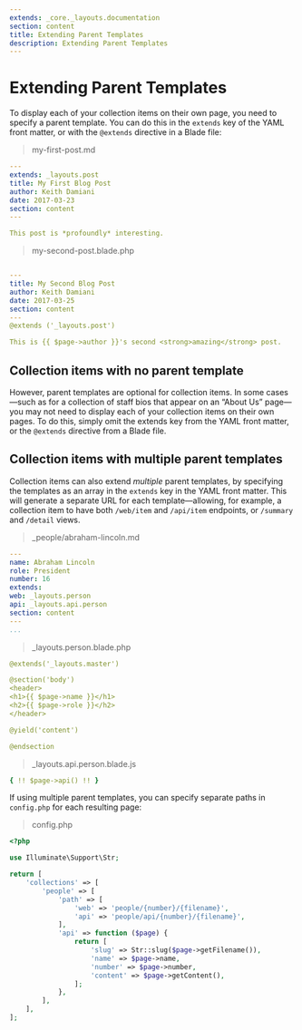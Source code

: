 ```yaml
---
extends: _core._layouts.documentation
section: content
title: Extending Parent Templates
description: Extending Parent Templates
---
```


# Extending Parent Templates

To display each of your collection items on their own page, you need to specify a parent template. You can do this in
the `extends` key of the YAML front matter, or with the `@extends` directive in a Blade file:


> my-first-post.md

```yaml 
---
extends: _layouts.post
title: My First Blog Post
author: Keith Damiani
date: 2017-03-23
section: content
---

This post is *profoundly* interesting.
```

> my-second-post.blade.php

```yaml

---
title: My Second Blog Post
author: Keith Damiani
date: 2017-03-25
section: content
---
@extends ('_layouts.post')

This is {{ $page->author }}'s second <strong>amazing</strong> post.
```

## Collection items with no parent template

However, parent templates are optional for collection items. In some cases—such as for a collection of staff bios that
appear on an “About Us” page—you may not need to display each of your collection items on their own pages. To do this,
simply omit the extends key from the YAML front matter, or the `@extends` directive from a Blade file.

## Collection items with multiple parent templates

Collection items can also extend *multiple* parent templates, by specifying the templates as an array in the `extends`
key
in the YAML front matter. This will generate a separate URL for each template—allowing, for example, a collection item
to have both `/web/item` and `/api/item` endpoints, or `/summary` and `/detail` views.

> _people/abraham-lincoln.md


```yaml
---
name: Abraham Lincoln
role: President
number: 16
extends:
web: _layouts.person
api: _layouts.api.person
section: content
---
...
```


> _layouts.person.blade.php


```yaml
@extends('_layouts.master')

@section('body')
<header>
<h1>{{ $page->name }}</h1>
<h2>{{ $page->role }}</h2>
</header>

@yield('content')

@endsection
```


> _layouts.api.person.blade.js


```yaml
{ !! $page->api() !! }
```

If using multiple parent templates, you can specify separate paths in `config.php` for each resulting page:

> config.php

```php 
<?php

use Illuminate\Support\Str;

return [
    'collections' => [
        'people' => [
            'path' => [
                'web' => 'people/{number}/{filename}',
                'api' => 'people/api/{number}/{filename}',
            ],
            'api' => function ($page) {
                return [
                    'slug' => Str::slug($page->getFilename()),
                    'name' => $page->name,
                    'number' => $page->number,
                    'content' => $page->getContent(),
                ];
            },
        ],
    ],
];
```
